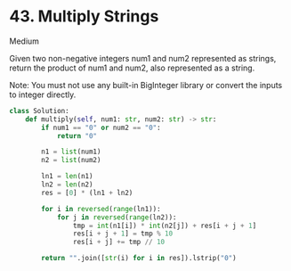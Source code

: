# 43. Multiply Strings

Medium

Given two non-negative integers num1 and num2 represented as strings, return the
product of num1 and num2, also represented as a string.

Note: You must not use any built-in BigInteger library or convert the inputs to
integer directly.

```python
class Solution:
    def multiply(self, num1: str, num2: str) -> str:
        if num1 == "0" or num2 == "0":
            return "0"

        n1 = list(num1)
        n2 = list(num2)

        ln1 = len(n1)
        ln2 = len(n2)
        res = [0] * (ln1 + ln2)

        for i in reversed(range(ln1)):
            for j in reversed(range(ln2)):
                tmp = int(n1[i]) * int(n2[j]) + res[i + j + 1]
                res[i + j + 1] = tmp % 10
                res[i + j] += tmp // 10

        return "".join([str(i) for i in res]).lstrip("0")
```

